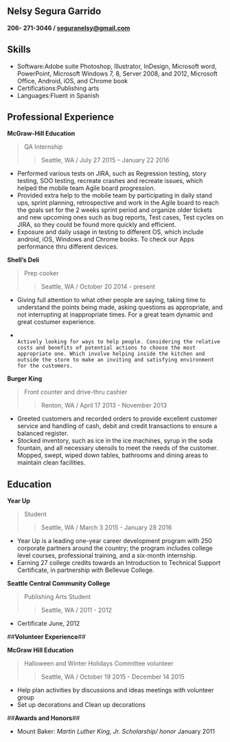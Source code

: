 ## Nelsy Segura Garrido ##
**206- 271-3046 / seguranelsy@gmail.com**

 
##  **Skills**  ##

* Software:Adobe suite Photoshop, Illustrator, InDesign,  Microsoft word, PowerPoint, Microsoft Windows 7, 8, Server 2008, and 2012, Microsoft Office, Android, iOS, and Chrome book
* Certifications:Publishing arts
* Languages:Fluent in Spanish

## **Professional Experience** ##

**McGraw-Hill Education** 

>QA Internship
>>Seattle, WA / July 27 2015 – January 22 2016 
	
* Performed various tests on JIRA, such as Regression testing, story testing, SOO testing, recreate crashes and recreate issues, which helped the mobile team Agile board progression.
* Provided extra help to the mobile team by participating in daily stand ups, sprint planning, retrospective and work in the Agile board to reach the goals set for the 2 weeks sprint period and organize older tickets and new upcoming ones such as bug reports, Test cases, Test cycles on JIRA, so they could be found more quickly and efficient. 
* Exposure and daily usage in testing to different OS, which include android, iOS, Windows and Chrome books. To check our Apps performance thru different devices.
 
**Shell’s Deli**

>Prep cooker 
>>Seattle, WA / October 20 2014 - present

* Giving full attention to what other people are saying, taking time to understand the points being made, asking questions as appropriate, and not interrupting at inappropriate times. For a great team dynamic and great costumer experience.
*                                                                                                                                                                                                                                          Actively looking for ways to help people. Considering the relative costs and benefits of potential actions to choose the most appropriate one. Which involve helping inside the kitchen and outside the store to make an inviting and satisfying environment for the customers.

**Burger King**

>Front counter and drive-thru cashier
>>Renton, WA / April 17 2013 - November 2013 
                                                                                                                                         

* Greeted customers and recorded orders to provide excellent customer service and handling of cash, debit and credit transactions to ensure a balanced register.
* Stocked inventory, such as ice in the ice machines, syrup in the soda fountain, and all necessary utensils to meet the needs of the customer. Mopped, swept, wiped down tables, bathrooms and dining areas to maintain clean facilities.

## **Education** ##

**Year Up**

>Student 
>>Seattle, WA / March 3 2015 - January 28 2016
                                                                                                                                                    
                                                                                                                                 
* Year Up is a leading one-year career development program with 250 corporate partners around the country; the program includes college level courses, professional training, and a six-month internship. 
* Earning 27 college credits towards an Introduction to Technical Support Certificate, in partnership with Bellevue College.

**Seattle Central Community College**

>Publishing Arts Student        
>>Seattle, WA / 2011 - 2012

* Certificate June, 2012

##**Volunteer Experience**##

**McGraw Hill Education**
									                  
>Halloween and Winter Holidays Committee volunteer 
>>Seattle, WA / October 19 2015 - December 14 2015

* Help plan activities by discussions and ideas meetings with volunteer group
* Set up decorations and Clean up decorations

##**Awards and Honors**##

* Mount Baker: *Martin Luther King, Jr. Scholarship/ honor* January 2011